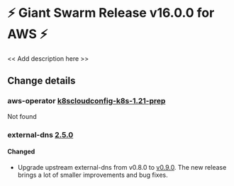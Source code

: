 # :zap: Giant Swarm Release v16.0.0 for AWS :zap:

<< Add description here >>

## Change details


### aws-operator [k8scloudconfig-k8s-1.21-prep](https://github.com/giantswarm/aws-operator/releases/tag/vk8scloudconfig-k8s-1.21-prep)

Not found


### external-dns [2.5.0](https://github.com/giantswarm/external-dns-app/releases/tag/v2.5.0)

#### Changed
- Upgrade upstream external-dns from v0.8.0 to [v0.9.0](https://github.com/kubernetes-sigs/external-dns/releases/tag/v0.9.0). The new release brings a lot of smaller improvements and bug fixes.



